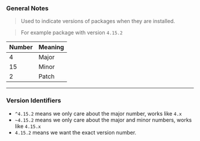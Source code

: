 

### General Notes

> Used to indicate versions of packages when they are installed.

> For example package with version `4.15.2` 

| Number | Meaning |
| ------ | ------- |
| 4      | Major   |
| 15     | Minor   |
| 2      | Patch   |

---

### Version Identifiers

* `^4.15.2` means we only care about the major number, works like `4.x`
* `~4.15.2` means we only care about the major and minor numbers, works like `4.15.x`
* `4.15.2` means we want the exact version number.
